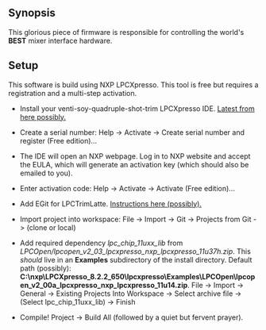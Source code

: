 ## Synopsis

This glorious piece of firmware is responsible for controlling the world's **BEST** mixer interface hardware.

## Setup 

This software is build using NXP LPCXpresso. This tool is free but requires a registration and a multi-step activation.

* Install your venti-soy-quadruple-shot-trim LPCXpresso IDE. [Latest from here possibly.](https://nxp.flexnetoperations.com/control/frse/product?entitlementId=240358107&lineNum=1)

* Create a serial number: Help -> Activate -> Create serial number and register (Free edition)...

* The IDE will open an NXP webpage. Log in to NXP website and accept the EULA, which will generate an activation key (which should also be emailed to you).

* Enter activation code: Help -> Activate -> Activate (Free edition)...

* Add EGit for LPCTrimLatte. [Instructions here (possibly).](http://download.eclipse.org/egit/updates/)

* Import project into workspace: File -> Import -> Git -> Projects from Git -> (clone or local)

* Add required dependency _lpc_chip_11uxx_lib_ from _LPCOpen/lpcopen_v2_03_lpcxpresso_nxp_lpcxpresso_11u37h.zip_. This _should_ live in an **Examples** subdirectory of the install directory. Default path (possibly): **C:\nxp\LPCXpresso_8.2.2_650\lpcxpresso\Examples\LPCOpen\lpcopen_v2_00a_lpcxpresso_nxp_lpcxpresso_11u14.zip**. File -> Import -> General -> Existing Projects Into Workspace -> Select archive file -> (Select lpc_chip_11uxx_lib) -> Finish

* Compile! Project -> Build All (followed by a quiet but fervent prayer).
